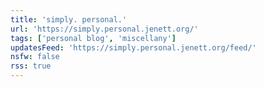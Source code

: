 ```yaml
---
title: 'simply. personal.'
url: 'https://simply.personal.jenett.org/'
tags: ['personal blog', 'miscellany']
updatesFeed: 'https://simply.personal.jenett.org/feed/'
nsfw: false
rss: true
---
```

